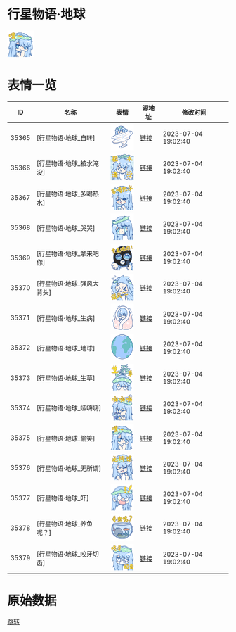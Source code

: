# 行星物语·地球

<img src="./cover.png" height="60" alt="cover" />

# 表情一览

|ID|名称|表情|源地址|修改时间|
|----|----|----|----|----|
|35365|[行星物语·地球_自转]|<img src="./pic/035365_%5B行星物语·地球_自转%5D.png" height="60" alt="自转"/>|[链接](https://i0.hdslb.com/bfs/garb/842301c4f9a79a4e4f4567e181eefa53d75ae3f9.png)|2023-07-04 19:02:40|
|35366|[行星物语·地球_被水淹没]|<img src="./pic/035366_%5B行星物语·地球_被水淹没%5D.png" height="60" alt="被水淹没"/>|[链接](https://i0.hdslb.com/bfs/garb/709d6ee9e7880d14de68d9f1ec58071a7bfb69fb.png)|2023-07-04 19:02:40|
|35367|[行星物语·地球_多喝热水]|<img src="./pic/035367_%5B行星物语·地球_多喝热水%5D.png" height="60" alt="多喝热水"/>|[链接](https://i0.hdslb.com/bfs/garb/ffe43586144fcdb6ba83d6acbdf592a3aa13e22c.png)|2023-07-04 19:02:40|
|35368|[行星物语·地球_哭哭]|<img src="./pic/035368_%5B行星物语·地球_哭哭%5D.png" height="60" alt="哭哭"/>|[链接](https://i0.hdslb.com/bfs/garb/9b87d13d4e36d3cf06a2003990ffa5a5733b58e4.png)|2023-07-04 19:02:40|
|35369|[行星物语·地球_拿来吧你]|<img src="./pic/035369_%5B行星物语·地球_拿来吧你%5D.png" height="60" alt="拿来吧你"/>|[链接](https://i0.hdslb.com/bfs/garb/cae937304a1affc460d9b3516ba066c8da9be8ff.png)|2023-07-04 19:02:40|
|35370|[行星物语·地球_强风大背头]|<img src="./pic/035370_%5B行星物语·地球_强风大背头%5D.png" height="60" alt="强风大背头"/>|[链接](https://i0.hdslb.com/bfs/garb/12dd497d6204f92a85170b746ae04942418ac268.png)|2023-07-04 19:02:40|
|35371|[行星物语·地球_生病]|<img src="./pic/035371_%5B行星物语·地球_生病%5D.png" height="60" alt="生病"/>|[链接](https://i0.hdslb.com/bfs/garb/4678ad8c3f96cc3b32d98d09f4bf4ec54867e301.png)|2023-07-04 19:02:40|
|35372|[行星物语·地球_地球]|<img src="./pic/035372_%5B行星物语·地球_地球%5D.png" height="60" alt="地球"/>|[链接](https://i0.hdslb.com/bfs/garb/8f5e370a933be8474b35b35fca95485656c26d19.png)|2023-07-04 19:02:40|
|35373|[行星物语·地球_生草]|<img src="./pic/035373_%5B行星物语·地球_生草%5D.png" height="60" alt="生草"/>|[链接](https://i0.hdslb.com/bfs/garb/220164ba2a7b44bdb52f1aa5da414423ee5879a4.png)|2023-07-04 19:02:40|
|35374|[行星物语·地球_嗦嗨嗨]|<img src="./pic/035374_%5B行星物语·地球_嗦嗨嗨%5D.png" height="60" alt="嗦嗨嗨"/>|[链接](https://i0.hdslb.com/bfs/garb/32a4c8f769ef9ce6891dbc629e4f16161d029e1c.png)|2023-07-04 19:02:40|
|35375|[行星物语·地球_偷笑]|<img src="./pic/035375_%5B行星物语·地球_偷笑%5D.png" height="60" alt="偷笑"/>|[链接](https://i0.hdslb.com/bfs/garb/341668fb6a40e6f12c959c6b10398eaef1f2cab6.png)|2023-07-04 19:02:40|
|35376|[行星物语·地球_无所谓]|<img src="./pic/035376_%5B行星物语·地球_无所谓%5D.png" height="60" alt="无所谓"/>|[链接](https://i0.hdslb.com/bfs/garb/f7853f75f0bd8186351fe7096f0a9f8992b007ef.png)|2023-07-04 19:02:40|
|35377|[行星物语·地球_吓]|<img src="./pic/035377_%5B行星物语·地球_吓%5D.png" height="60" alt="吓"/>|[链接](https://i0.hdslb.com/bfs/garb/cc9696b5508ef9331a8b96967a7ecaae96612bed.png)|2023-07-04 19:02:40|
|35378|[行星物语·地球_养鱼呢？]|<img src="./pic/035378_%5B行星物语·地球_养鱼呢？%5D.png" height="60" alt="养鱼呢？"/>|[链接](https://i0.hdslb.com/bfs/garb/91f0ecf064de3a3bec02667a7e3fe4f9cac02c1a.png)|2023-07-04 19:02:40|
|35379|[行星物语·地球_咬牙切齿]|<img src="./pic/035379_%5B行星物语·地球_咬牙切齿%5D.png" height="60" alt="咬牙切齿"/>|[链接](https://i0.hdslb.com/bfs/garb/60cbc81bb43483aaf07d3d4325990e68c0655f6c.png)|2023-07-04 19:02:40|

# 原始数据

[跳转](./raw.json)

